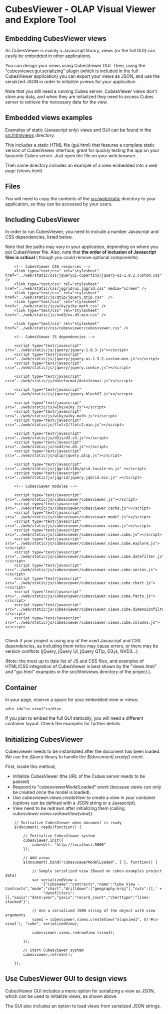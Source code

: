 CubesViewer - OLAP Visual Viewer and Explore Tool
=================================================

Embedding CubesViewer views
---------------------------

As CubesViewer is mainly a Javascript library, views (or the full GUI) can easily be embedded in other
applications.

You can design your views using CubesViewer GUI. Then, using the "cubesviewer.gui.serializing" plugin
(which is included in the full CubesViewer application) you can export your views as JSON, and use 
the serialized JSON in order to initialize yviews for your application. 

Note that you still need a running Cubes server. CubesViewer views don't store any data, and when
they are initialized they need to access Cubes server to retrieve the necessary data for the view.  

Embedded views examples
-----------------------

Examples of static (Javascript only) views and GUI can be found in the 
[src/htmlviews](https://github.com/jjmontesl/cubesviewer/tree/master/src/htmlviews) directory.

This includes a static HTML file (gui.html) that features a complete static version of
CubesViewer interface, great for quickly testing the app on your favourite Cubes server.
Just open the file on your web browser.

Theh same directory includes an example of a view embedded into a web page (views.html). 

Files
---------------------

You will need to copy the contents of the [src/web/static](https://github.com/jjmontesl/cubesviewer/tree/master/src/web/static) 
directory to your application, so they can be accessed by your users.

Including CubesViewer 
---------------------

In order to run CubesViewer, you need to include a number Javascript and CSS dependencies, listed below.

Note that the paths may vary in your application, depending on where you put CubesViewer file. Also,
note that **the order of inclusion of Javascript files is critical** (  though you could remove optional components).

```
    <!-- CubesViewer CSS resources -->
    <link type="text/css" rel="stylesheet" href="../web/static/css/jqueryui-cupertino/jquery-ui-1.9.2.custom.css" />
    <link type="text/css" rel="stylesheet" href="../web/static/css/jqgrid/ui.jqgrid.css" media="screen" />
    <link type="text/css" rel="stylesheet" href="../web/static/js/qtip/jquery.qtip.css"  />    
    <link type="text/css" rel="stylesheet" href="../web/static/js/wiky/wiky.math.css" />
    <link type="text/css" rel="stylesheet" href="../web/static/js/nvd3/nv.d3.min.css" />    
    
    <link type="text/css" rel="stylesheet" href="../web/static/css/cubesviewer/cubesviewer.css" />

    <!-- CubesViewer JS dependencies -->
    
    <script type="text/javascript" src="../web/static/js/jquery/jquery-1.8.3.js"></script>
    <script type="text/javascript" src="../web/static/js/jquery/jquery-ui-1.9.2.custom.min.js"></script>
    <script type="text/javascript" src="../web/static/js/jquery/jquery.cookie.js"></script> 
    
    <script type="text/javascript" src="../web/static/js/dateformat/dateformat.js"></script>

    <script type="text/javascript" src="../web/static/js/jquery/jquery.blockUI.js"></script>

    <script type="text/javascript" src="../web/static/js/wiky/wiky.js"></script>
    <script type="text/javascript" src="../web/static/js/wiky/wiky.math.js"></script>
    <script type="text/javascript" src="../web/static/js/flotr2/flotr2.min.js"></script>

    <script type="text/javascript" src="../web/static/js/d3js/d3.v3.js"></script>
    <script type="text/javascript" src="../web/static/js/nvd3/nv.d3.js"></script>
    <script type="text/javascript" src="../web/static/js/qtip/jquery.qtip.js"></script>

    <script type="text/javascript" src="../web/static/js/jqgrid/i18n/grid.locale-en.js" ></script>
    <script type="text/javascript" src="../web/static/js/jqgrid/jquery.jqGrid.min.js" ></script>
    
    <!-- Cubesviewer modules -->
    
    <script type="text/javascript" src="../web/static/js/cubesviewer/cubesviewer.js"></script>
    <script type="text/javascript" src="../web/static/js/cubesviewer/cubesviewer.cache.js"></script>
    <script type="text/javascript" src="../web/static/js/cubesviewer/cubesviewer.model.js"></script>
    <script type="text/javascript" src="../web/static/js/cubesviewer/cubesviewer.views.js"></script>
    <script type="text/javascript" src="../web/static/js/cubesviewer/cubesviewer.views.cube.js"></script>
    <script type="text/javascript" src="../web/static/js/cubesviewer/cubesviewer.views.cube.explore.js"></script>
    <script type="text/javascript" src="../web/static/js/cubesviewer/cubesviewer.views.cube.datefilter.js"></script>
    <script type="text/javascript" src="../web/static/js/cubesviewer/cubesviewer.views.cube.series.js"></script>
    <script type="text/javascript" src="../web/static/js/cubesviewer/cubesviewer.views.cube.chart.js"></script>
    <script type="text/javascript" src="../web/static/js/cubesviewer/cubesviewer.views.cube.facts.js"></script>
    <script type="text/javascript" src="../web/static/js/cubesviewer/cubesviewer.views.cube.dimensionfilter.js"></script>
    <script type="text/javascript" src="../web/static/js/cubesviewer/cubesviewer.views.cube.columns.js"></script>  
    
```

Check if your project is using any of the used Javascript and CSS dependencies, as including them twice may cause errors, 
or there may be version conflicts (jQuery, jQuery UI, jQuery QTip, D3.js, NVD3...).

(Note: the most up to date list of JS and CSS files, and examples of HTML/CSS integration of CubesViewer 
is best shown by the "views.html" and "gui.html" examples in the src/htmlviews directory of the project.).


Container
---------

In your page, reserve a space for your embedded view or views:

```
<div id="cv-view1"></div>
```

If you plan to embed the full GUI statically, you will need a different container layout. Check the examples for further details.


Initializing CubesViewer 
------------------------

Cubesviewer needs to be instantiated after the document has been loaded. We use the jQuery library to
handle the *$(document).ready()* event.

First, inside this method, 

* Initialize CubesViewer (the URL of the Cubes server needs to be passed)
* Respond to "cubesviewerModelLoaded" event (because views can only be created once the model is loaded).
* Use *cubesviewer.views.createView* to create a view in your container (options 
  can be defined with a JSON string or a Javascript).
* View need to be redrawn after initializing them (calling *cubesviewer.views.redrawView(view)*).  

 
```
    // Initialize CubesViewer when document is ready
    $(document).ready(function() {
        
        // Initialize CubesViewer system
        cubesviewer.init({
            cubesUrl: "http://localhost:5000"
        });
        
        // Add views
        $(document).bind("cubesviewerModelLoaded", { }, function() {

            // Sample serialized view (Based on cubes-examples project data)
            var serializedView = 
                '{"cubename":"contracts","name":"Cube View - Contracts","mode":"chart","drilldown":["geography:kraj"],"cuts":[],' +
                '"datefilters":[],"xaxis":"date:year","yaxis":"record_count","charttype":"lines-stacked"}';
            
            // Use a serialized JSON string of the object with view arguments
            view1 = cubesviewer.views.createView("olapview1", $('#cv-view1'), "cube", serializedView);
            
            cubesviewer.views.redrawView (view1);
            
        });
        
        // Start Cubesviewer system
        cubesviewer.refresh();
        
    });
```

Use CubesViewer GUI to design views 
-----------------------------------

CubesViewer GUI includes a menu option for serializing a view as JSON, which can be used to initialize views,
as shown above.

The GUI also includes an option to load views from serialized JSON strings.

